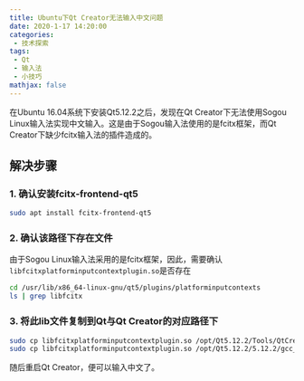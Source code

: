 ```yaml
---
title: Ubuntu下Qt Creator无法输入中文问题
date: 2020-1-17 14:20:00
categories:
 - 技术探索
tags: 
 - Qt
 - 输入法
 - 小技巧
mathjax: false
---
```


在Ubuntu 16.04系统下安装Qt5.12.2之后，发现在Qt Creator下无法使用Sogou Linux输入法实现中文输入。这是由于Sogou输入法使用的是fcitx框架，而Qt Creator下缺少fcitx输入法的插件造成的。

## 解决步骤

### 1. 确认安装fcitx-frontend-qt5

```bash
sudo apt install fcitx-frontend-qt5
```

### 2. 确认该路径下存在文件

由于Sogou Linux输入法采用的是fcitx框架，因此，需要确认`libfcitxplatforminputcontextplugin.so`是否存在

```bash
cd /usr/lib/x86_64-linux-gnu/qt5/plugins/platforminputcontexts
ls | grep libfcitx
```

### 3. 将此lib文件复制到Qt与Qt Creator的对应路径下

```bash
sudo cp libfcitxplatforminputcontextplugin.so /opt/Qt5.12.2/Tools/QtCreator/lib/Qt/plugins/platforminputcontexts/
sudo cp libfcitxplatforminputcontextplugin.so /opt/Qt5.12.2/5.12.2/gcc_64/plugins/platforminputcontexts/
```

随后重启Qt Creator，便可以输入中文了。
